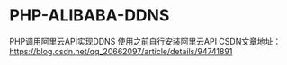 # PHP-ALIBABA-DDNS
PHP调用阿里云API实现DDNS
使用之前自行安装阿里云API
CSDN文章地址：https://blog.csdn.net/qq_20662097/article/details/94741891
